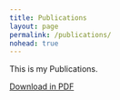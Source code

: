 ```yaml
---
title: Publications
layout: page
permalink: /publications/
nohead: true
---
```


This is my Publications.

<a href="publications.pdf" target="_blank">Download in PDF</a>
